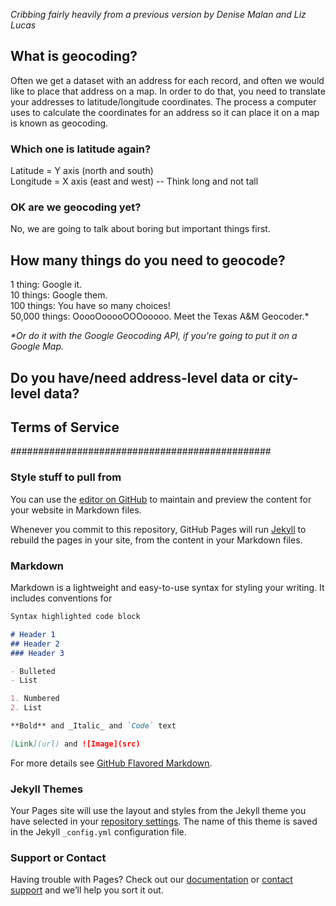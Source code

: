 _Cribbing fairly heavily from a previous version by Denise Malan and Liz Lucas_

## What is geocoding?

Often we get a dataset with an address for each record, and often we would like to place that address on a map. In order to do that, you need to translate your addresses to latitude/longitude coordinates. The process a computer uses to calculate the coordinates for an address so it can place it on a map is known as geocoding.

### Which one is latitude again?

Latitude = Y axis (north and south)  
Longitude = X axis (east and west) -- Think long and not tall 

### OK are we geocoding yet?

No, we are going to talk about boring but important things first.

## How many things do you need to geocode?

1 thing: Google it.  
10 things: Google them.  
100 things: You have so many choices!  
50,000 things: OoooOooooOOOooooo. Meet the Texas A&M Geocoder.*  

_*Or do it with the Google Geocoding API, if you're going to put it on a Google Map._

## Do you have/need address-level data or city-level data?

## Terms of Service






###############################################

### Style stuff to pull from

You can use the [editor on GitHub](https://github.com/mikejcorey/geocoding-nicar-2019/edit/master/README.md) to maintain and preview the content for your website in Markdown files.

Whenever you commit to this repository, GitHub Pages will run [Jekyll](https://jekyllrb.com/) to rebuild the pages in your site, from the content in your Markdown files.

### Markdown

Markdown is a lightweight and easy-to-use syntax for styling your writing. It includes conventions for

```markdown
Syntax highlighted code block

# Header 1
## Header 2
### Header 3

- Bulleted
- List

1. Numbered
2. List

**Bold** and _Italic_ and `Code` text

[Link](url) and ![Image](src)
```

For more details see [GitHub Flavored Markdown](https://guides.github.com/features/mastering-markdown/).

### Jekyll Themes

Your Pages site will use the layout and styles from the Jekyll theme you have selected in your [repository settings](https://github.com/mikejcorey/geocoding-nicar-2019/settings). The name of this theme is saved in the Jekyll `_config.yml` configuration file.

### Support or Contact

Having trouble with Pages? Check out our [documentation](https://help.github.com/categories/github-pages-basics/) or [contact support](https://github.com/contact) and we’ll help you sort it out.
